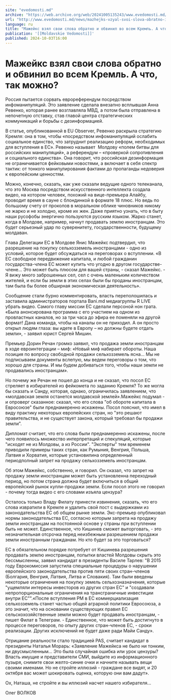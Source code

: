 ```yaml
---
site: "evedomosti.md"
archive: "https://web.archive.org/web/20241005135243/www.evedomosti.md/news/mazhejks-vzyal-svoi-slova-obratno-i-obvinil-vo-vsem-kreml-ch"
url: "http://www.evedomosti.md/news/mazhejks-vzyal-svoi-slova-obratno-i-obvinil-vo-vsem-kreml-ch"
language: ru
title: "Мажейкс взял свои слова обратно и обвинил во всем Кремль. А что, так можно?"
publication: '[[Moldavskie Vedomosti]]'
published: 2024-10-03T16:00
---
```


# Мажейкс взял свои слова обратно и обвинил во всем Кремль. А что, так можно?

Россия пытается сорвать еврореферендум посредством инфоманипуляций. Это заявление сделала внезапно всплывшая Анна Ревенко, которая ранее возглавляла МВД, а потом была отправлена в непочетную отставку, став главой центра стратегических коммуникаций и борьбы с дезинформацией.

В статье, опубликованной в EU Observer, Ревенко раскрыла стратегию Кремля: она в том, чтобы «посредством инфоманипуляций ослабить социальное единство, что затруднит реализацию реформ, необходимых для вступления в ЕС». Ревенко называет  Молдову «полем битвы для российских манипуляций», а референдум – «проверкой сопротивления и социального единства». Она говорит, что российская дезинформация не ограничивается фейковыми новостями, а включает в себя спектр тактик: от тонкого манипулирования фактами до пропаганды недоверия к европейским ценностям.

Можно, конечно, сказать, как уже сказали ведущие одного телеканала, что это Москва посредством искусственного интеллекта создала видео, на котором человек, похожий на вице-премьера Алайбу, проводит время в сауне с блондинкой в формате 18 плюс. Но ведь по большому счету от проколов в моральном облике чиновников никому не жарко и не холодно, кроме их жен. Даже приятно узнать, что в быту наши русофобы энергично пользуются русским языком. Жарко станет, когда в Молдове, например, начнут продавать землю иностранцам. Это будет серьезный удар по суверенитету, государственности, будущему молдаван.

Глава Делегации ЕС в Молдове Янис Мажейкс подтвердил, что разрешение на покупку сельхозземель иностранцами - одно из условий, которое будет обсуждаться на переговорах о вступлении. «В ЕС свободное передвижение капитала, и любой гражданин государства-члена ЕС может купить что угодно в другом государстве-члене… Это может быть плюсом для вашей страны, - сказал Мажейкс. - Я вижу много заброшенных сел, сел с очень маленьким количеством жителей, и если бы земли в этих селах были бы проданы иностранцам, там была бы более обширная экономическая деятельность».

Сообщение стали бурно комментировать, власть переполошилась и заставила администраторов портала Bani.md медиагруппы R LIVE убрать видео. Самого главу миссии ЕС сделали персоной нон грата. «Была анонсирована программа с его участием на одном из провластных каналов, но за три часа до эфира ее поменяли на другой формат! Дана команда, чтобы на каналы он не приходил. А он просто открыл людям глаза: вы идете в Европу – но должны будете отдать земли», - заявил юрист Сергей Мишин.

Премьер Дорин Речан громко заявил, что продажа земли иностранцам в ходе евроинтеграции – миф: «Новый миф набирает обороты. Наша позиция по вопросу свободной продажи сельхозземель ясна… Мы не подписываем документы вслепую, мы ведем переговоры о том, что хорошо для страны. И мы будем добиваться того, чтобы наши земли не продавались иностранцам».

Но почему же Речан не пошел до конца и не сказал, что посол ЕС стреляет в избирателей из фейкомета по заданию Кремля? То же могла бы сказать и Санду, которая, однако, ограничилась заявлением, что «молдавская земля останется молдавской землей».Мажейкс подумал - и опроверг сказанное: сказал, что его слова "об обороте капитала в Евросоюзе" были преднамеренно искажены. Посол пояснил, что имел в виду практику некоторых европейских стран, но "это решают правительства, и не существует закона, который требовал бы продажи земли".

Дипломат считает, что его слова были преднамеренно искажены, после чего появилось множество интерпретаций и спекуляций, которые "исходят не из Молдовы, а из России". "Эксперты" тем временем приводили примеры таких стран, как Румыния, Венгрия, Польша, Латвия и Хорватия, которые установилина определенный периодполный запрет на продажу сельхозземель иностранцам.

Об этом Мажейкс, собственно, и говорил. Он сказал, что запрет на продажу земли иностранцам может быть установленна переходный период, но потом страна должна будет включиться в общий европейский рынок купли-продажи земли. Если посол этого не говорил - почему тогда видео с его словами изъяла цензура?

Осталось только Владу Филату принести извинения, сказать, что его слова извратили в Кремле и удалить свой пост с выдержками из законодательства ЕС об общем рынке земли. Экс-премьер опубликовал нормы законодательства ЕС, согласно которым запрета на продажу земли иностранцам на постоянной основе у страны при вступлении быть не может. Единственное, что Кишинев сможет выторговать, - это незначительная отсрочка перед неизбежным разрешением продажи земли иностранным гражданам. Но кто будет за это торговаться?

ЕС в обязательном порядке потребует от Кишинева разрешения продавать землю иностранцам, попытки властей Молдовы скрыть это бессмысленны, заявил кандидат в президенты Василе Тарлев: "В 2015 году Еврокомиссия запустила специальные процедуры о нарушении европейского законодательства против пяти своих стран-членов (Болгария, Венгрия, Латвия, Литва и Словакия). Там были введены некоторые ограничения на покупку земель сельхозназначения, которые "ущемляли интересы инвесторов из других стран ЕС" и "создавали непропорциональные ограничения на трансграничные инвестиции внутри ЕС"".«После вступления РМ в ЕС коммерциализация сельхозземель станет частью общей аграрной политики Евросоюза, а это значит, что на основании существующих правил ЕС сельскохозяйственные земли можно будет продавать иностранцам, - пишет Филат в Телеграм. - Единственное, что может быть достигнуто в процессе переговоров, по опыту других стран-членов ЕС, - сроки реализации. Других исключений не будет даже ради Майи Санду».

Отрицание реальности стало традицией PAS, считает кандидат в президенты Наталья Морарь: «Заявление Мажейкса не было ни тонким, ни двусмысленным… Это была случайная ошибка или урок цензуры? Власть имущие и представители СМИ, выйдите из информационного пузыря, снимите свои желто-синие очки и начните называть вещи своими именами. Но не стройте иллюзий - граждане все видят, и 20 октября вас может шокировать оценка, которую они вам дадут».

Ох, Наташа, не стройте и вы иллюзий насчет нашего избирателя…

Олег ВОЛКОВ